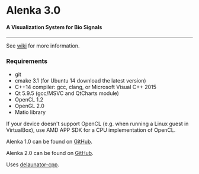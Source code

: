 # Alenka 3.0
#### A Visualization System for Bio Signals
***

See [wiki](https://github.com/papincakm/wiki) for more information.

### Requirements
* git
* cmake 3.1 (for Ubuntu 14 download the latest version)
* C++14 compiler: gcc, clang, or Microsoft Visual C++ 2015
* Qt 5.9.5 (gcc/MSVC and QtCharts module)
* OpenCL 1.2
* OpenGL 2.0
* Matio library

If your device doesn't support OpenCL (e.g. when running a Linux guest in VirtualBox), use AMD APP SDK for a CPU implementation of OpenCL.

Alenka 1.0 can be found on [GitHub](https://github.com/machta).

Alenka 2.0 can be found on [GitHub](https://github.com/MoronaCzech1991/Alenka-master).

Uses [delaunator-cpp](https://github.com/delfrrr/delaunator-cpp).

